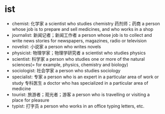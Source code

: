 # ist

- chemist: 化学家 a scientist who studies chemistry 药剂师；药商 a person whose job is to prepare and sell medicines, and who works in a shop
- journalist: 新闻记者；新闻工作者 a person whose job is to collect and write news stories for newspapers, magazines, radio or television
- novelist: 小说家 a person who writes novels
- physicist: 物理学家；物理学研究者 a scientist who studies physics
- scientist: 科学家 a person who studies one or more of the natural sciences(= for example, physics, chemistry and biology)
- sociologist: 社会学家 a person who studies sociology
- specialist: 专家 a person who is an expert in a particular area of work or study 专科医生 a doctor who has specialized in a particular area of medicine
- tourist: 旅游者；观光者；游客 a person who is travelling or visiting a place for pleasure
- typist: 打字员 a person who works in an office typing letters, etc.

